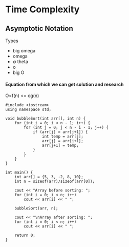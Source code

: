 # Time Complexity


## Asymptotic Notation  
Types
-  big omega
-  omega
- ∅ theta
- o 
- big O

 #### Equation from which we can get solution and research 
 O<f(n) <= cg(n)
```
#include <iostream>
using namespace std;

void bubbleSort(int arr[], int n) {
    for (int i = 0; i < n - 1; i++) {
        for (int j = 0; j < n - i - 1; j++) {
            if (arr[j] > arr[j+1]) {
                int temp = arr[j];
                arr[j] = arr[j+1];
                arr[j+1] = temp;
            }
        }
    }
}

int main() {
    int arr[] = {5, 3, -2, 8, 10};
    int n = sizeof(arr)/sizeof(arr[0]);

    cout << "Array before sorting: ";
    for (int i = 0; i < n; i++)
        cout << arr[i] << " ";

    bubbleSort(arr, n);

    cout << "\nArray after sorting: ";
    for (int i = 0; i < n; i++)
        cout << arr[i] << " ";

    return 0;
}
```






